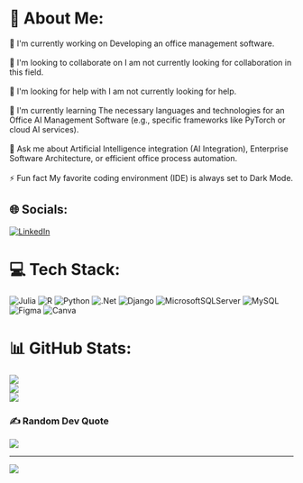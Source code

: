 # 💫 About Me:
🔭 I'm currently working on Developing an office management software.<br><br>👯 I'm looking to collaborate on I am not currently looking for collaboration in this field.<br><br>🤝 I'm looking for help with I am not currently looking for help.<br><br>🌱 I'm currently learning The necessary languages and technologies for an Office AI Management Software (e.g., specific frameworks like PyTorch or cloud AI services).<br><br>💬 Ask me about Artificial Intelligence integration (AI Integration), Enterprise Software Architecture, or efficient office process automation.<br><br>⚡ Fun fact My favorite coding environment (IDE) is always set to Dark Mode.


## 🌐 Socials:
[![LinkedIn](https://img.shields.io/badge/LinkedIn-%230077B5.svg?logo=linkedin&logoColor=white)](www.linkedin.com/in/defne-c-38931a298) 

# 💻 Tech Stack:
![Julia](https://img.shields.io/badge/-Julia-9558B2?style=for-the-badge&logo=julia&logoColor=white) ![R](https://img.shields.io/badge/r-%23276DC3.svg?style=for-the-badge&logo=r&logoColor=white) ![Python](https://img.shields.io/badge/python-3670A0?style=for-the-badge&logo=python&logoColor=ffdd54) ![.Net](https://img.shields.io/badge/.NET-5C2D91?style=for-the-badge&logo=.net&logoColor=white) ![Django](https://img.shields.io/badge/django-%23092E20.svg?style=for-the-badge&logo=django&logoColor=white) ![MicrosoftSQLServer](https://img.shields.io/badge/Microsoft%20SQL%20Server-CC2927?style=for-the-badge&logo=microsoft%20sql%20server&logoColor=white) ![MySQL](https://img.shields.io/badge/mysql-4479A1.svg?style=for-the-badge&logo=mysql&logoColor=white) ![Figma](https://img.shields.io/badge/figma-%23F24E1E.svg?style=for-the-badge&logo=figma&logoColor=white) ![Canva](https://img.shields.io/badge/Canva-%2300C4CC.svg?style=for-the-badge&logo=Canva&logoColor=white)
# 📊 GitHub Stats:
![](https://github-readme-stats.vercel.app/api?username=DEFNE&theme=jolly&hide_border=false&include_all_commits=true&count_private=true)<br/>
![](https://nirzak-streak-stats.vercel.app/?user=DEFNE&theme=jolly&hide_border=false)<br/>
![](https://github-readme-stats.vercel.app/api/top-langs/?username=DEFNE&theme=jolly&hide_border=false&include_all_commits=true&count_private=true&layout=compact)

### ✍ Random Dev Quote
![](https://quotes-github-readme.vercel.app/api?type=horizontal&theme=tokyonight)

---
[![](https://visitcount.itsvg.in/api?id=DEFNE&icon=7&color=10)](https://visitcount.itsvg.in)

<!-- Proudly created with GPRM ( https://gprm.itsvg.in ) -->
